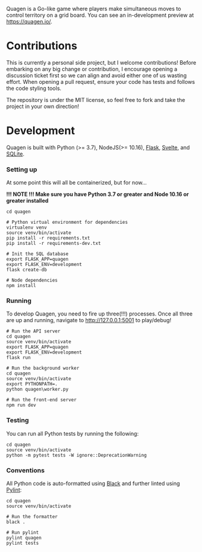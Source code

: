 Quagen is a Go-like game where players make simultaneous moves to control 
territory on a grid board. You can see an in-development preview at 
https://quagen.io/.

# Contributions 

This is currently a personal side project, but I welcome contributions! Before 
embarking on any big change or contribution, I encourage  opening a discussion 
ticket first so we can align and avoid either one of us wasting effort. When 
opening a pull request, ensure your code has tests and follows the code styling 
tools. 
  
The repository is under the MIT license, so feel free to fork and take the 
project in your own direction!

# Development

Quagen is built with Python (>= 3.7), NodeJS(>= 10.16), [Flask][flask], 
[Svelte][svelte], and [SQLite][sqlite]. 

### Setting up

At some point this will all be containerized, but for now... 

**!!! NOTE !!! Make sure you have Python 3.7 or greater and Node 10.16 or greater installed** 

    cd quagen
     
    # Python virtual environment for dependencies
    virtualenv venv
    source venv/bin/activate
    pip install -r requirements.txt
    pip install -r requirements-dev.txt
     
    # Init the SQL database
    export FLASK_APP=quagen
    export FLASK_ENV=development    
    flask create-db
     
    # Node dependencies 
    npm install 

### Running

To develop Quagen, you need to fire up three(!!!) processes. Once all three are up and running, navigate 
to http://127.0.0.1:5001 to play/debug!

    # Run the API server
    cd quagen
    source venv/bin/activate
    export FLASK_APP=quagen
    export FLASK_ENV=development   
    flask run
     
    # Run the background worker
    cd quagen
    source venv/bin/activate
    export PYTHONPATH=.
    python quagen\worker.py
     
    # Run the front-end server
    npm run dev

### Testing

You can run all Python tests by running the following: 

    cd quagen
    source venv/bin/activate
    python -m pytest tests -W ignore::DeprecationWarning

### Conventions

All Python code is auto-formatted using [Black][black] and further linted using [Pylint][pylint]:

    cd quagen
    source venv/bin/activate
      
    # Run the formatter
    black .
     
    # Run pylint
    pylint quagen
    pylint tests




[flask]: http://flask.pocoo.org/
[svelte]: https://svelte.dev/
[sqlite]: https://www.sqlite.org/
[black]: https://black.readthedocs.io
[pylint]: https://www.pylint.org/